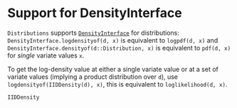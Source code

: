 # Support for DensityInterface

`Distributions` supports [`DensityInterface`](https://github.com/JuliaMath/DensityInterface.jl) for distributions: `DensityInterface.logdensityof(d, x)` is equivalent to `logpdf(d, x)` and `DensityInterface.densityof(d::Distribution, x)` is equivalent to `pdf(d, x)` for *single* variate values `x`.

To get the log-density value at either a single variate value or at a set of variate values (implying a product distribution over `d`), use `logdensityof(IIDDensity(d), x)`, this is equivalent to `loglikelihood(d, x)`.

```@docs
IIDDensity
```

